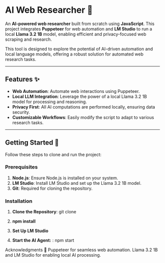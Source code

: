 # AI Web Researcher 🚀

An **AI-powered web researcher** built from scratch using **JavaScript**. This project integrates **Puppeteer** for web automation and **LM Studio** to run a local **Llama 3.2 1B** model, enabling efficient and privacy-focused web scraping and research.  

This tool is designed to explore the potential of AI-driven automation and local language models, offering a robust solution for automated web research tasks.

---

## Features ✨
- **Web Automation**: Automate web interactions using Puppeteer.
- **Local LLM Integration**: Leverage the power of a local Llama 3.2 1B model for processing and reasoning.
- **Privacy First**: All AI computations are performed locally, ensuring data security.
- **Customizable Workflows**: Easily modify the script to adapt to various research tasks.

---

## Getting Started 🚀

Follow these steps to clone and run the project:

### Prerequisites
1. **Node.js**: Ensure Node.js is installed on your system.
2. **LM Studio**: Install LM Studio and set up the Llama 3.2 1B model.
3. **Git**: Required for cloning the repository.

### Installation

1. **Clone the Repository**:
   git clone

2. **npm install**

3. **Set Up LM Studio**

4. **Start the AI Agent:** : npm start 

Acknowledgments 🙌
Puppeteer for seamless web automation.
Llama 3.2 1B and LM Studio for enabling local AI processing.

